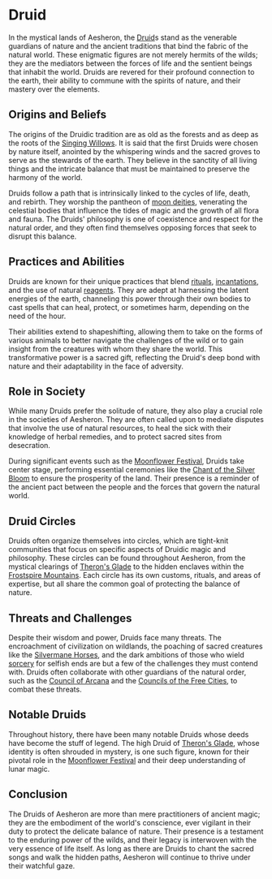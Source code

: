# Druid

In the mystical lands of Aesheron, the [Druid](Druid.md)s stand as the venerable guardians of nature and the ancient traditions that bind the fabric of the natural world. These enigmatic figures are not merely hermits of the wilds; they are the mediators between the forces of life and the sentient beings that inhabit the world. Druids are revered for their profound connection to the earth, their ability to commune with the spirits of nature, and their mastery over the elements.

## Origins and Beliefs

The origins of the Druidic tradition are as old as the forests and as deep as the roots of the [Singing Willows](Singing%20Willows.md). It is said that the first Druids were chosen by nature itself, anointed by the whispering winds and the sacred groves to serve as the stewards of the earth. They believe in the sanctity of all living things and the intricate balance that must be maintained to preserve the harmony of the world.

Druids follow a path that is intrinsically linked to the cycles of life, death, and rebirth. They worship the pantheon of [moon deities](Moon%20Deities.md), venerating the celestial bodies that influence the tides of magic and the growth of all flora and fauna. The Druids' philosophy is one of coexistence and respect for the natural order, and they often find themselves opposing forces that seek to disrupt this balance.

## Practices and Abilities

Druids are known for their unique practices that blend [rituals](Rituals.md), [incantations](Incantations.md), and the use of natural [reagents](Reagents.md). They are adept at harnessing the latent energies of the earth, channeling this power through their own bodies to cast spells that can heal, protect, or sometimes harm, depending on the need of the hour.

Their abilities extend to shapeshifting, allowing them to take on the forms of various animals to better navigate the challenges of the wild or to gain insight from the creatures with whom they share the world. This transformative power is a sacred gift, reflecting the Druid's deep bond with nature and their adaptability in the face of adversity.

## Role in Society

While many Druids prefer the solitude of nature, they also play a crucial role in the societies of Aesheron. They are often called upon to mediate disputes that involve the use of natural resources, to heal the sick with their knowledge of herbal remedies, and to protect sacred sites from desecration.

During significant events such as the [Moonflower Festival](Moonflower%20Festival.md), Druids take center stage, performing essential ceremonies like the [Chant of the Silver Bloom](Chant%20of%20the%20Silver%20Bloom.md) to ensure the prosperity of the land. Their presence is a reminder of the ancient pact between the people and the forces that govern the natural world.

## Druid Circles

Druids often organize themselves into circles, which are tight-knit communities that focus on specific aspects of Druidic magic and philosophy. These circles can be found throughout Aesheron, from the mystical clearings of [Theron's Glade](Theron'S%20Glade.md) to the hidden enclaves within the [Frostspire Mountains](Frostspire%20Mountains.md). Each circle has its own customs, rituals, and areas of expertise, but all share the common goal of protecting the balance of nature.

## Threats and Challenges

Despite their wisdom and power, Druids face many threats. The encroachment of civilization on wildlands, the poaching of sacred creatures like the [Silvermane Horses](Silvermane%20Horses.md), and the dark ambitions of those who wield [sorcery](Sorcery.md) for selfish ends are but a few of the challenges they must contend with. Druids often collaborate with other guardians of the natural order, such as the [Council of Arcana](Council%20of%20Arcana.md) and the [Councils of the Free Cities](Councils%20of%20the%20Free%20Cities.md), to combat these threats.

## Notable Druids

Throughout history, there have been many notable Druids whose deeds have become the stuff of legend. The high Druid of [Theron's Glade](Theron'S%20Glade.md), whose identity is often shrouded in mystery, is one such figure, known for their pivotal role in the [Moonflower Festival](Moonflower%20Festival.md) and their deep understanding of lunar magic.

## Conclusion

The Druids of Aesheron are more than mere practitioners of ancient magic; they are the embodiment of the world's conscience, ever vigilant in their duty to protect the delicate balance of nature. Their presence is a testament to the enduring power of the wilds, and their legacy is interwoven with the very essence of life itself. As long as there are Druids to chant the sacred songs and walk the hidden paths, Aesheron will continue to thrive under their watchful gaze.